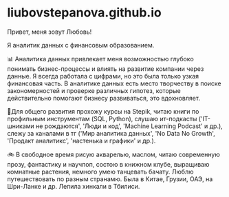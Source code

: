 # liubovstepanova.github.io
Привет, меня зовут Любовь!

Я аналитик данных с финансовым образованием.

📊 Аналитика данных привлекает меня возможностью глубоко понимать бизнес-процессы и влиять на развитие компании через данные. Я всегда работала с цифрами, но это была только узкая финансовая часть. В аналитике данных есть место творчеству в поиске закономерностей и проверке различных гипотез, которые действительно помогают бизнесу развиваться, это вдохновляет.

📎Для общего развития прохожу курсы на Stepik, читаю книги по профильным инструментам (SQL, Python), слушаю ит-подкасты ('IT-шниками не рождаются', 'Люди и код', 'Machine Learning Podcast' и др.), слежу за каналами в тг ('Мир аналитика данных', 'No Data No Growth', 'Продакт аналитикс', 'настенька и графики' и др.).

🚲 В свободное время рисую акварелью, маслом, читаю современную прозу, фантастику и научпоп, состою в книжном клубе, выращиваю комнатные растения, немного умею танцевать бачату. Люблю путешествовать по разным странамю. Была в Китае, Грузии, ОАЭ, на Шри-Ланке и др. Лепила хинкали в Тбилиси.
